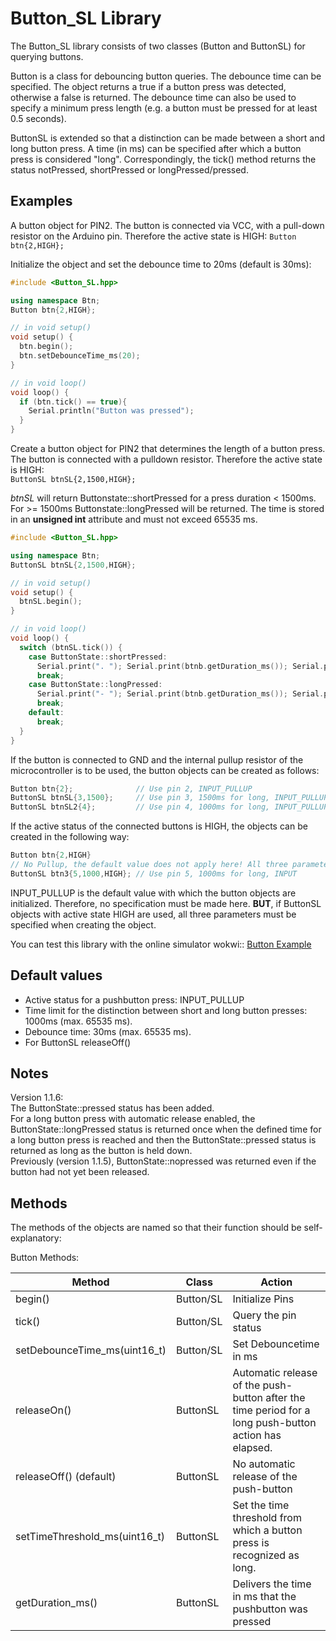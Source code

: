 # Button_SL Library

The Button_SL library consists of two classes (Button and ButtonSL) for querying buttons.

Button is a class for debouncing button queries. The debounce time can be specified.
The object returns a true if a button press was detected, otherwise a false is returned.
The debounce time can also be used to specify a minimum press length (e.g. a button must
be pressed for at least 0.5 seconds).

ButtonSL is extended so that a distinction can be made between a short and long button press.
A time (in ms) can be specified after which a button press is considered "long".
Correspondingly, the tick() method returns the status notPressed, shortPressed or longPressed/pressed.

## Examples

A button object for PIN2. The button is connected via VCC, with a pull-down resistor on the Arduino pin.
Therefore the active state is HIGH:
`Button btn{2,HIGH};`

Initialize the object and set the debounce time to 20ms (default is 30ms):

```C++
#include <Button_SL.hpp>

using namespace Btn;
Button btn{2,HIGH};

// in void setup()
void setup() {
  btn.begin();
  btn.setDebounceTime_ms(20);
}

// in void loop()
void loop() {
  if (btn.tick() == true){
    Serial.println("Button was pressed");
  }
}
```

Create a button object for PIN2 that determines the length of a button press. The button is connected with a
pulldown resistor. Therefore the active state is HIGH:  
`ButtonSL btnSL{2,1500,HIGH};`

*btnSL* will return Buttonstate::shortPressed for a press duration < 1500ms.
For >= 1500ms Buttonstate::longPressed will be returned. The time is stored in an **unsigned int** attribute
and must not exceed 65535 ms.  

```C++
#include <Button_SL.hpp>

using namespace Btn;
ButtonSL btnSL{2,1500,HIGH};

// in void setup()
void setup() {
  btnSL.begin();
}

// in void loop()
void loop() {
  switch (btnSL.tick()) {
    case ButtonState::shortPressed: 
      Serial.print(". "); Serial.print(btnb.getDuration_ms()); Serial.println(" ms"); 
      break;
    case ButtonState::longPressed: 
      Serial.print("- "); Serial.print(btnb.getDuration_ms()); Serial.println(" ms"); 
      break;
    default: 
      break;  
  }
}
```

If the button is connected to GND and the internal pullup resistor of the microcontroller is to be used,
the button objects can be created as follows:

```C++
Button btn{2};              // Use pin 2, INPUT_PULLUP
ButtonSL btnSL{3,1500};     // Use pin 3, 1500ms for long, INPUT_PULLUP
ButtonSL btnSL2{4};         // Use pin 4, 1000ms for long, INPUT_PULLUP
```

If the active status of the connected buttons is HIGH, the objects can be created in the following way:

```C++
Button btn{2,HIGH}    
// No Pullup, the default value does not apply here! All three parameters must be specified.
ButtonSL btn3{5,1000,HIGH}; // Use pin 5, 1000ms for long, INPUT
```

INPUT_PULLUP is the default value with which the button objects are initialized.
Therefore, no specification must be made here. **BUT**, if ButtonSL objects with active state HIGH are used,
all three parameters must be specified when creating the object.

You can test this library with the online simulator wokwi:: [Button Example](https://wokwi.com/projects/346522345074066004)

## Default values

* Active status for a pushbutton press: INPUT_PULLUP
* Time limit for the distinction between short and long button presses: 1000ms (max. 65535 ms).
* Debounce time: 30ms (max. 65535 ms).
* For ButtonSL releaseOff()

## Notes

Version 1.1.6:  
The ButtonState::pressed status has been added.  
For a long button press with automatic release enabled, the ButtonState::longPressed status is returned once
when the defined time for a long button press is reached and then the ButtonState::pressed status is returned
as long as the button is held down.  
Previously (version 1.1.5), ButtonState::nopressed was returned even if the button had not yet been released.

## Methods

The methods of the objects are named so that their function should be self-explanatory:

Button Methods:

| Method                      | Class     | Action                                                                 |
|-----------------------------|-----------|------------------------------------------------------------------------|
|begin()                      | Button/SL |Initialize Pins                                                         |
|tick()                       | Button/SL |Query the pin status                                                    |
|setDebounceTime_ms(uint16_t) | Button/SL |Set Debouncetime in ms                                                  |
|releaseOn()                  | ButtonSL  |Automatic release of the push-button after the time period for a long push-button action has elapsed.       |
|releaseOff() (default)       | ButtonSL  |No automatic release of the push-button                                 |
|setTimeThreshold_ms(uint16_t)| ButtonSL  |Set the time threshold from which a button press is recognized as long. |
|getDuration_ms()             | ButtonSL  |Delivers the time in ms that the pushbutton was pressed                 |
